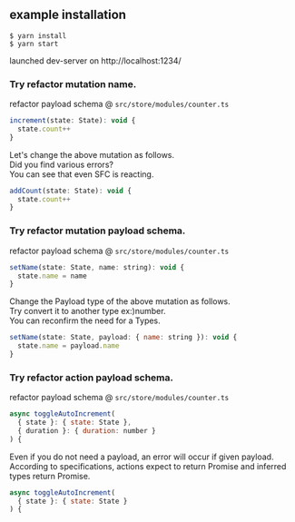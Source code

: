 ## example installation

```
$ yarn install
$ yarn start
```

launched dev-server on http://localhost:1234/

### Try refactor mutation name.

refactor payload schema @ `src/store/modules/counter.ts`

```javascript
increment(state: State): void {
  state.count++
}
```
Let's change the above mutation as follows.  
Did you find various errors?  
You can see that even SFC is reacting.  

```javascript
addCount(state: State): void {
  state.count++
}
```

### Try refactor mutation payload schema.

refactor payload schema @ `src/store/modules/counter.ts`

```javascript
setName(state: State, name: string): void {
  state.name = name
}
```
Change the Payload type of the above mutation as follows.  
Try convert it to another type ex:)number.  
You can reconfirm the need for a Types.  

```javascript
setName(state: State, payload: { name: string }): void {
  state.name = payload.name
}
```

### Try refactor action payload schema.

refactor payload schema @ `src/store/modules/counter.ts`

```javascript
async toggleAutoIncrement(
  { state }: { state: State },
  { duration }: { duration: number }
) {
```
Even if you do not need a payload, an error will occur if given payload.  
According to specifications, actions expect to return Promise and inferred types return Promise.  

```javascript
async toggleAutoIncrement(
  { state }: { state: State }
) {
```
